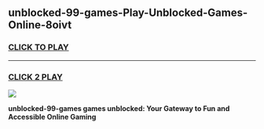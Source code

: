
## unblocked-99-games-Play-Unblocked-Games-Online-8oivt
<h3>
<a href="https://premium76.site?title=unblocked-99-games&ref=24A">CLICK TO PLAY</a></h3>
<hr>

<h3>
<a href="https://premium76.site?title=unblocked-99-games&ref=24A">CLICK 2 PLAY</a>
  
</h3>

<a href="https://premium76.site?title=unblocked-99-games&ref=24A"><img src="https://clearcache.store/games.png"></a>


**unblocked-99-games games unblocked: Your Gateway to Fun and Accessible Online Gaming**
